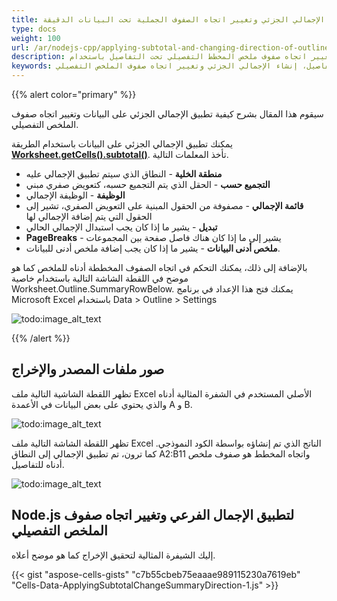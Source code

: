 ```yaml
---
title: تطبيق الإجمالي الجزئي وتغيير اتجاه الصفوف الجملية تحت البيانات الدقيقة
type: docs
weight: 100
url: /ar/nodejs-cpp/applying-subtotal-and-changing-direction-of-outline-summary-rows-below-detail/
description: تعلم كيفية تطبيق الإجمال الفرعي وتغيير اتجاه صفوف ملخص المخطط التفصيلي تحت التفاصيل باستخدام API رقم Aspose.Cells for Node.js via C++.
keywords: تطبيق الإجمالي الجزئي، إضافة الإجمالي الجزئي، تغيير اتجاه صفوف الملخص الإطاري أدناه، تغيير اتجاه أعمدة الملخص الإطاري إلى اليمين من التفاصيل، إنشاء الإجمالي الجزئي وتغيير اتجاه صفوف الملخص التفصيلي.
---
```


{{% alert color="primary" %}}

سيقوم هذا المقال بشرح كيفية تطبيق الإجمالي الجزئي على البيانات وتغيير اتجاه صفوف الملخص التفصيلي.

يمكنك تطبيق الإجمالي الجزئي على البيانات باستخدام الطريقة [**Worksheet.getCells().subtotal()**](https://reference.aspose.com/cells/nodejs-cpp/cells/#subtotal-cellarea-number-consolidationfunction-numberarray-boolean-boolean-boolean-). تأخذ المعلمات التالية.

- **منطقة الخلية** - النطاق الذي سيتم تطبيق الإجمالي عليه
- **التجميع حسب** - الحقل الذي يتم التجميع حسبه، كتعويض صفري مبني
- **الوظيفة** - الوظيفة الإجمالي
- **قائمة الإجمالي** - مصفوفة من الحقول المبنية على التعويض الصفري، تشير إلى الحقول التي يتم إضافة الإجمالي لها
- **تبديل** - يشير ما إذا كان يجب استبدال الإجمالي الحالي
- **PageBreaks** - يشير إلى ما إذا كان هناك فاصل صفحة بين المجموعات
- **ملخص أدنى البيانات** - يشير ما إذا كان يجب إضافة ملخص أدنى للبيانات.

بالإضافة إلى ذلك، يمكنك التحكم في اتجاه الصفوف المخططة أدناه للملخص كما هو موضح في اللقطة الشاشة التالية باستخدام خاصية Worksheet.Outline.SummaryRowBelow. يمكنك فتح هذا الإعداد في برنامج Microsoft Excel باستخدام Data > Outline > Settings

![todo:image_alt_text](1.png)

{{% /alert %}}

## صور ملفات المصدر والإخراج

تظهر اللقطة الشاشية التالية ملف Excel الأصلي المستخدم في الشفرة المثالية أدناه والذي يحتوي على بعض البيانات في الأعمدة A و B.

![todo:image_alt_text](2.png)

تظهر اللقطة الشاشة التالية ملف Excel الناتج الذي تم إنشاؤه بواسطة الكود النموذجي. كما ترون، تم تطبيق الإجمالي إلى النطاق A2:B11 واتجاه المخطط هو صفوف ملخص أدناه للتفاصيل.

![todo:image_alt_text](3.png)

## Node.js لتطبيق الإجمال الفرعي وتغيير اتجاه صفوف الملخص التفصيلي

إليك الشيفرة المثالية لتحقيق الإخراج كما هو موضح أعلاه.

{{< gist "aspose-cells-gists" "c7b55cbeb75eaaae989115230a7619eb" "Cells-Data-ApplyingSubtotalChangeSummaryDirection-1.js" >}}

